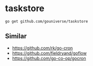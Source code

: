 # taskstore

```
go get github.com/gouniverse/taskstore
```




## Similar

- https://github.com/rk/go-cron
- https://github.com/fieldryand/goflow
- https://github.com/go-co-op/gocron
